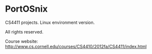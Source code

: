 PortOSnix
=========

CS4411 projects. Linux environment version.

All rights reserved.

Course website:
http://www.cs.cornell.edu/courses/CS4410/2012fa/CS4411/index.html
